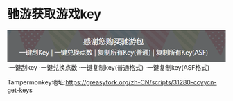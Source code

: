 # 驰游获取游戏key
![image](https://raw.githubusercontent.com/Kaxyubok/img-folder/master/20170716134138.png)
·一键刮key
·一键兑换点数
·一键复制key(普通格式)
·一键复制key(ASF格式)

Tampermonkey地址:https://greasyfork.org/zh-CN/scripts/31280-ccyycn-get-keys